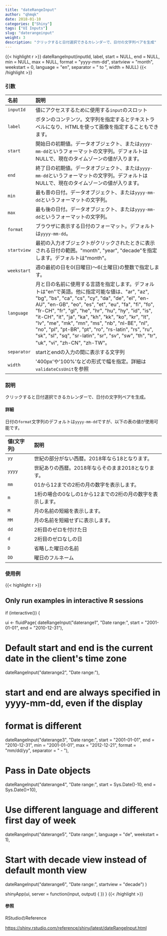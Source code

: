 ```yaml
---
title: "dateRangeInput"
author: "qhmqk"
date: 2018-01-10
categories: ["Shiny"]
tags: ["UI Inputs"]
slug: "daterangeinput"
weight: 3
description: "クリックすると日付選択できるカレンダーで、日付の文字列ペアを生成"
---
```


{{< highlight r >}}
dateRangeInput(inputId, label, start = NULL, end = NULL, min = NULL, max = NULL, format = "yyyy-mm-dd", startview = "month", weekstart = 0, language = "en", separator = " to ", width = NULL)
{{< /highlight >}}

### 引数

|名前|説明|
|:--|:--|
|`inputId`|値にアクセスするために使用する`input`のスロット|
|`label`|ボタンのコンテンツ。文字列を指定するとテキストラベルになり、HTMLを使って画像を指定することもできます。|
|`start`|開始日の初期値。データオブジェクト、または`yyyy-mm-dd`というフォーマットの文字列。デフォルトはNULLで、現在のタイムゾーンの値が入ります。|
|`end`|終了日の初期値。データオブジェクト、または`yyyy-mm-dd`というフォーマットの文字列。デフォルトはNULLで、現在のタイムゾーンの値が入ります。|
|`min`|最も昔の日付。データオブジェクト、または`yyyy-mm-dd`というフォーマットの文字列。|
|`max`|最も後の日付。データオブジェクト、または`yyyy-mm-dd`というフォーマットの文字列。|
|`format`|ブラウザに表示する日付のフォーマット。デフォルトは`yyyy-mm-dd`。|
|`startview`|最初の入力オブジェクトがクリックされたときに表示される日付の範囲。"month", "year", "decade"を指定します。デフォルトは"month"。|
|`weekstart`|週の最初の日を0(日曜日)～6(土曜日)の整数で指定します。|
|`language`|月と日の名前に使用する言語を指定します。デフォルトは"en"で英語。他に指定可能な値は、"ar", "az", "bg", "bs", "ca", "cs", "cy", "da", "de", "el", "en-AU", "en-GB", "eo", "es", "et", "eu", "fa", "fi", "fo", "fr-CH", "fr", "gl", "he", "hr", "hu", "hy", "id", "is", "it-CH", "it", "ja", "ka", "kh", "kk", "ko", "kr", "lt", "lv", "me", "mk", "mn", "ms", "nb", "nl-BE", "nl", "no", "pl", "pt-BR", "pt", "ro", "rs-latin", "rs", "ru", "sk", "sl", "sq", "sr-latin", "sr", "sv", "sw", "th", "tr", "uk", "vi", "zh-CN", "zh-TW"。|
|`separator`|startとendの入力の間に表示する文字列|
|`width`|'400px'や'100%'などの形式で幅を指定。詳細は`validateCssUnit`を参照|

### 説明

クリックすると日付選択できるカレンダーで、日付の文字列ペアを生成。

#### 詳細

日付の`format`文字列のデフォルトは`yyyy-mm-dd`ですが、以下の表の値が使用可能です。

|値(文字列)|説明|
|:--|:--|
|`yy`|世紀の部分がない西暦。2018年なら18となります。|
|`yyyy`|世紀ありの西暦。2018年ならそのまま2018となります。|
|`mm`|01から12までの2桁の月の数字を表示します。|
|`m`|1桁の場合の0なしの1から12までの2桁の月の数字を表示します。|
|`M`|月の名前の短縮を表示します。|
|`MM`|月の名前を短縮せずに表示します。|
|`dd`|2桁目のゼロを付けた日|
|`d`|2桁目のゼロなしの日|
|`D`|省略した曜日の名前|
|`DD`|曜日のフルネーム|

### 使用例

{{< highlight r >}}
## Only run examples in interactive R sessions
if (interactive()) {

ui <- fluidPage(
  dateRangeInput("daterange1", "Date range:",
                 start = "2001-01-01",
                 end   = "2010-12-31"),

  # Default start and end is the current date in the client's time zone
  dateRangeInput("daterange2", "Date range:"),

  # start and end are always specified in yyyy-mm-dd, even if the display
  # format is different
  dateRangeInput("daterange3", "Date range:",
                 start  = "2001-01-01",
                 end    = "2010-12-31",
                 min    = "2001-01-01",
                 max    = "2012-12-21",
                 format = "mm/dd/yy",
                 separator = " - "),

  # Pass in Date objects
  dateRangeInput("daterange4", "Date range:",
                 start = Sys.Date()-10,
                 end = Sys.Date()+10),

  # Use different language and different first day of week
  dateRangeInput("daterange5", "Date range:",
                 language = "de",
                 weekstart = 1),

  # Start with decade view instead of default month view
  dateRangeInput("daterange6", "Date range:",
                 startview = "decade")
)

shinyApp(ui, server = function(input, output) { })
}
{{< /highlight >}}

#### 参照

RStudioのReference

https://shiny.rstudio.com/reference/shiny/latest/dateRangeInput.html